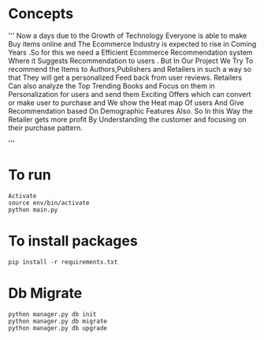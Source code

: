 # Concepts 
'''
	Now a days due to the Growth of Technology Everyone is able to make Buy items online and The Ecommerce Industry is expected to rise in Coming Years .So for this we need a Efficient Ecommerce Recommendation system Where it Suggests Recommendation to users . But In Our Project We Try To recommend the Items to Authors,Publishers  and Retailers in such a way  so that They  will get a personalized  Feed back from user reviews.
Retailers Can also analyze the Top Trending Books and Focus on them in Personalization for users and send them Exciting Offers which can convert or make user to purchase and We show the Heat map Of users And Give Recommendation based On Demographic Features Also.
So In this Way the Retailer gets more profit By Understanding the customer and focusing on their purchase pattern.

'''
# To run 
	Activate 
	source env/bin/activate
	python main.py


# To install packages
	pip install -r requirements.txt

# Db Migrate
```
python manager.py db init
python manager.py db migrate
python manager.py db upgrade

```
